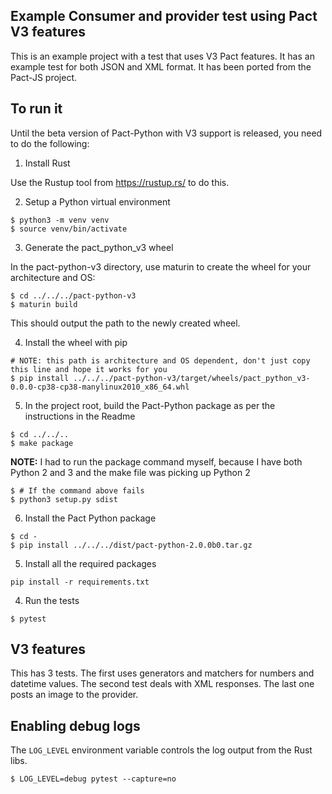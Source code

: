 ## Example Consumer and provider test using Pact V3 features

This is an example project with a test that uses V3 Pact features. It has an example test for both JSON
and XML format. It has been ported from the Pact-JS project.

## To run it

Until the beta version of Pact-Python with V3 support is released, you need to do the following:

1. Install Rust

Use the Rustup tool from https://rustup.rs/ to do this.

2. Setup a Python virtual environment

```console
$ python3 -m venv venv
$ source venv/bin/activate
```

3. Generate the pact_python_v3 wheel

In the pact-python-v3 directory, use maturin to create the wheel for your architecture and OS:

```console
$ cd ../../../pact-python-v3
$ maturin build
```

This should output the path to the newly created wheel.

4. Install the wheel with pip

```console
# NOTE: this path is architecture and OS dependent, don't just copy this line and hope it works for you
$ pip install ../../../pact-python-v3/target/wheels/pact_python_v3-0.0.0-cp38-cp38-manylinux2010_x86_64.whl
```

5. In the project root, build the Pact-Python package as per the instructions in the Readme

```console
$ cd ../../..
$ make package
```

**NOTE:** I had to run the package command myself, because I have both Python 2 and 3 and the 
make file was picking up Python 2

```console
$ # If the command above fails 
$ python3 setup.py sdist
```

6. Install the Pact Python package

```console
$ cd -
$ pip install ../../../dist/pact-python-2.0.0b0.tar.gz 
```

5. Install all the required packages

```console
pip install -r requirements.txt
```

4. Run the tests

```console
$ pytest
```

## V3 features

This has 3 tests. The first uses generators and matchers for numbers and datetime values. The second 
test deals with XML responses. The last one posts an image to the provider.

## Enabling debug logs

The `LOG_LEVEL` environment variable controls the log output from the Rust libs.

```console
$ LOG_LEVEL=debug pytest --capture=no
```
